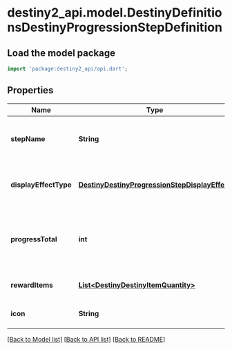 # destiny2_api.model.DestinyDefinitionsDestinyProgressionStepDefinition

## Load the model package
```dart
import 'package:destiny2_api/api.dart';
```

## Properties
Name | Type | Description | Notes
------------ | ------------- | ------------- | -------------
**stepName** | **String** | Very rarely, Progressions will have localized text describing the Level of the progression. This will be that localized text, if it exists. Otherwise, the standard appears to be to simply show the level numerically. | [optional] [default to null]
**displayEffectType** | [**DestinyDestinyProgressionStepDisplayEffect**](DestinyDestinyProgressionStepDisplayEffect.md) | This appears to be, when you \&quot;level up\&quot;, whether a visual effect will display and on what entity. See DestinyProgressionStepDisplayEffect for slightly more info. | [optional] [default to null]
**progressTotal** | **int** | The total amount of progression points/\&quot;experience\&quot; you will need to initially reach this step. If this is the last step and the progression is repeating indefinitely (DestinyProgressionDefinition.repeatLastStep), this will also be the progress needed to level it up further by repeating this step again. | [optional] [default to null]
**rewardItems** | [**List&lt;DestinyDestinyItemQuantity&gt;**](DestinyDestinyItemQuantity.md) | A listing of items rewarded as a result of reaching this level. | [optional] [default to []]
**icon** | **String** | If this progression step has a specific icon related to it, this is the icon to show. | [optional] [default to null]

[[Back to Model list]](../README.md#documentation-for-models) [[Back to API list]](../README.md#documentation-for-api-endpoints) [[Back to README]](../README.md)


